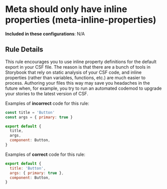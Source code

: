 # Meta should only have inline properties (meta-inline-properties)

<!-- RULE-CATEGORIES:START -->

**Included in these configurations**: N/A

<!-- RULE-CATEGORIES:END -->

## Rule Details

This rule encourages you to use inline property definitions for the default export in your CSF file. The reason is that there are a bunch of tools in Storybook that rely on static analysis of your CSF code, and inline properties (rather than variables, functions, etc.) are much easier to process. Authoring your files this way may save you headaches in the future when, for example, you try to run an automated codemod to upgrade your stories to the latest version of CSF.

Examples of **incorrect** code for this rule:

```js
const title = 'Button'
const args = { primary: true }

export default {
  title,
  args,
  component: Button,
}
```

Examples of **correct** code for this rule:

```js
export default {
  title: 'Button',
  args: { primary: true },
  component: Button,
}
```
